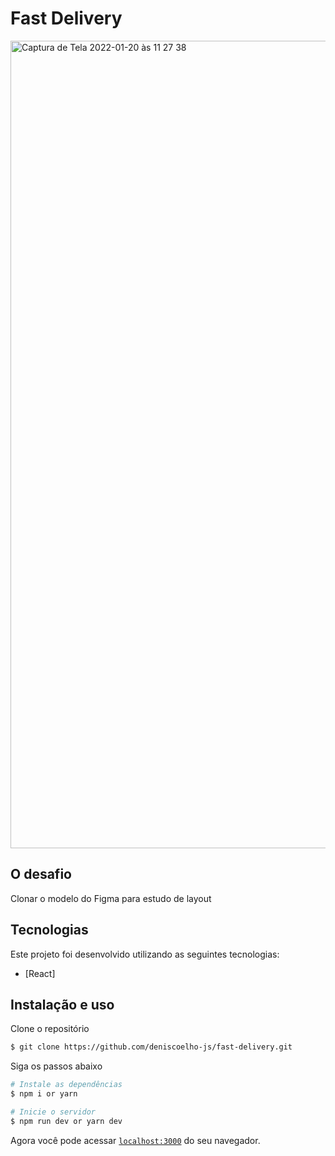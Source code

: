 # Fast Delivery

<img width="1292" alt="Captura de Tela 2022-01-20 às 11 27 38" src="https://user-images.githubusercontent.com/83840866/150359782-c8d7ee05-87ff-42bc-b54b-32b5d9712b6e.png">


## O desafio

Clonar o modelo do Figma para estudo de layout

## Tecnologias

Este projeto foi desenvolvido utilizando as seguintes tecnologias:

- [React]

## Instalação e uso

Clone o repositório

```bash
$ git clone https://github.com/deniscoelho-js/fast-delivery.git

```

Siga os passos abaixo

```bash
# Instale as dependências
$ npm i or yarn

# Inicie o servidor
$ npm run dev or yarn dev
```

Agora você pode acessar [`localhost:3000`](http://localhost:3000) do seu navegador.
